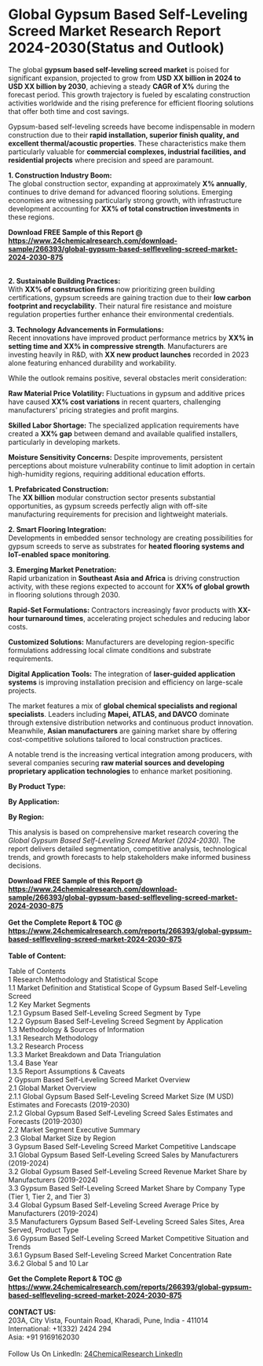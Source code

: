 <h1>Global Gypsum Based Self-Leveling Screed Market Research Report 2024-2030(Status and Outlook)</h1><p>The global <strong>gypsum based self-leveling screed market</strong> is poised for significant expansion, projected to grow from <strong>USD XX billion in 2024 to USD XX billion by 2030</strong>, achieving a steady <strong>CAGR of X%</strong> during the forecast period. This growth trajectory is fueled by escalating construction activities worldwide and the rising preference for efficient flooring solutions that offer both time and cost savings.</p><p>Gypsum-based self-leveling screeds have become indispensable in modern construction due to their <strong>rapid installation, superior finish quality, and excellent thermal/acoustic properties</strong>. These characteristics make them particularly valuable for <strong>commercial complexes, industrial facilities, and residential projects</strong> where precision and speed are paramount.</p><p><strong>1. Construction Industry Boom:</strong><br>
The global construction sector, expanding at approximately <strong>X% annually</strong>, continues to drive demand for advanced flooring solutions. Emerging economies are witnessing particularly strong growth, with infrastructure development accounting for <strong>XX% of total construction investments</strong> in these regions.</p><div><b>Download FREE Sample of this Report @ 
            <a href="https://www.24chemicalresearch.com/download-sample/266393/global-gypsum-based-selfleveling-screed-market-2024-2030-875">
            https://www.24chemicalresearch.com/download-sample/266393/global-gypsum-based-selfleveling-screed-market-2024-2030-875</a></b></div><br><p><strong>2. Sustainable Building Practices:</strong><br>
With <strong>XX% of construction firms</strong> now prioritizing green building certifications, gypsum screeds are gaining traction due to their <strong>low carbon footprint and recyclability</strong>. Their natural fire resistance and moisture regulation properties further enhance their environmental credentials.</p><p><strong>3. Technology Advancements in Formulations:</strong><br>
Recent innovations have improved product performance metrics by <strong>XX% in setting time and XX% in compressive strength</strong>. Manufacturers are investing heavily in R&amp;D, with <strong>XX new product launches</strong> recorded in 2023 alone featuring enhanced durability and workability.</p><p>While the outlook remains positive, several obstacles merit consideration:</p><p><strong>Raw Material Price Volatility:</strong> Fluctuations in gypsum and additive prices have caused <strong>XX% cost variations</strong> in recent quarters, challenging manufacturers' pricing strategies and profit margins.</p><p><strong>Skilled Labor Shortage:</strong> The specialized application requirements have created a <strong>XX% gap</strong> between demand and available qualified installers, particularly in developing markets.</p><p><strong>Moisture Sensitivity Concerns:</strong> Despite improvements, persistent perceptions about moisture vulnerability continue to limit adoption in certain high-humidity regions, requiring additional education efforts.</p><p><strong>1. Prefabricated Construction:</strong><br>
The <strong>XX billion</strong> modular construction sector presents substantial opportunities, as gypsum screeds perfectly align with off-site manufacturing requirements for precision and lightweight materials.</p><p><strong>2. Smart Flooring Integration:</strong><br>
Developments in embedded sensor technology are creating possibilities for gypsum screeds to serve as substrates for <strong>heated flooring systems and IoT-enabled space monitoring</strong>.</p><p><strong>3. Emerging Market Penetration:</strong><br>
Rapid urbanization in <strong>Southeast Asia and Africa</strong> is driving construction activity, with these regions expected to account for <strong>XX% of global growth</strong> in flooring solutions through 2030.</p><p><strong>Rapid-Set Formulations:</strong> Contractors increasingly favor products with <strong>XX-hour turnaround times</strong>, accelerating project schedules and reducing labor costs.</p><p><strong>Customized Solutions:</strong> Manufacturers are developing region-specific formulations addressing local climate conditions and substrate requirements.</p><p><strong>Digital Application Tools:</strong> The integration of <strong>laser-guided application systems</strong> is improving installation precision and efficiency on large-scale projects.</p><p>The market features a mix of <strong>global chemical specialists and regional specialists</strong>. Leaders including <strong>Mapei, ATLAS, and DAVCO</strong> dominate through extensive distribution networks and continuous product innovation. Meanwhile, <strong>Asian manufacturers</strong> are gaining market share by offering cost-competitive solutions tailored to local construction practices.</p><p>A notable trend is the increasing vertical integration among producers, with several companies securing <strong>raw material sources and developing proprietary application technologies</strong> to enhance market positioning.</p><p><strong>By Product Type:</strong></p><p><strong>By Application:</strong></p><p><strong>By Region:</strong></p><p>This analysis is based on comprehensive market research covering the <em>Global Gypsum Based Self-Leveling Screed Market (2024-2030)</em>. The report delivers detailed segmentation, competitive analysis, technological trends, and growth forecasts to help stakeholders make informed business decisions.</p><div><b>Download FREE Sample of this Report @ 
            <a href="https://www.24chemicalresearch.com/download-sample/266393/global-gypsum-based-selfleveling-screed-market-2024-2030-875">
            https://www.24chemicalresearch.com/download-sample/266393/global-gypsum-based-selfleveling-screed-market-2024-2030-875</a></b></div><br><div><b>Get the Complete Report & TOC @ 
            <a href="https://www.24chemicalresearch.com/reports/266393/global-gypsum-based-selfleveling-screed-market-2024-2030-875">
            https://www.24chemicalresearch.com/reports/266393/global-gypsum-based-selfleveling-screed-market-2024-2030-875</a></b></div><br>
            <b>Table of Content:</b><p>Table of Contents<br />
1 Research Methodology and Statistical Scope<br />
1.1 Market Definition and Statistical Scope of Gypsum Based Self-Leveling Screed<br />
1.2 Key Market Segments<br />
1.2.1 Gypsum Based Self-Leveling Screed Segment by Type<br />
1.2.2 Gypsum Based Self-Leveling Screed Segment by Application<br />
1.3 Methodology & Sources of Information<br />
1.3.1 Research Methodology<br />
1.3.2 Research Process<br />
1.3.3 Market Breakdown and Data Triangulation<br />
1.3.4 Base Year<br />
1.3.5 Report Assumptions & Caveats<br />
2 Gypsum Based Self-Leveling Screed Market Overview<br />
2.1 Global Market Overview<br />
2.1.1 Global Gypsum Based Self-Leveling Screed Market Size (M USD) Estimates and Forecasts (2019-2030)<br />
2.1.2 Global Gypsum Based Self-Leveling Screed Sales Estimates and Forecasts (2019-2030)<br />
2.2 Market Segment Executive Summary<br />
2.3 Global Market Size by Region<br />
3 Gypsum Based Self-Leveling Screed Market Competitive Landscape<br />
3.1 Global Gypsum Based Self-Leveling Screed Sales by Manufacturers (2019-2024)<br />
3.2 Global Gypsum Based Self-Leveling Screed Revenue Market Share by Manufacturers (2019-2024)<br />
3.3 Gypsum Based Self-Leveling Screed Market Share by Company Type (Tier 1, Tier 2, and Tier 3)<br />
3.4 Global Gypsum Based Self-Leveling Screed Average Price by Manufacturers (2019-2024)<br />
3.5 Manufacturers Gypsum Based Self-Leveling Screed Sales Sites, Area Served, Product Type<br />
3.6 Gypsum Based Self-Leveling Screed Market Competitive Situation and Trends<br />
3.6.1 Gypsum Based Self-Leveling Screed Market Concentration Rate<br />
3.6.2 Global 5 and 10 Lar</p><div><b>Get the Complete Report & TOC @ 
            <a href="https://www.24chemicalresearch.com/reports/266393/global-gypsum-based-selfleveling-screed-market-2024-2030-875">
            https://www.24chemicalresearch.com/reports/266393/global-gypsum-based-selfleveling-screed-market-2024-2030-875</a></b></div><br><b>CONTACT US:</b><br>
            203A, City Vista, Fountain Road, Kharadi, Pune, India - 411014<br>
            International: +1(332) 2424 294<br>
            Asia: +91 9169162030 <br><br>
            Follow Us On LinkedIn: <a href="https://www.linkedin.com/company/24chemicalresearch/">24ChemicalResearch LinkedIn</a>